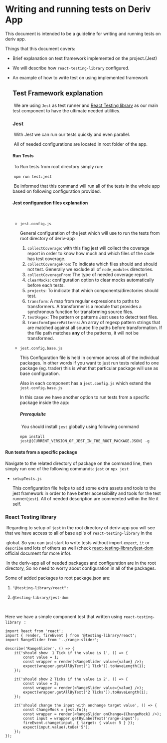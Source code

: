 # Writing and running tests on Deriv App

This document is intended to be a guideline for writing and running tests on deriv app.

Things that this document covers:

* Brief explanation on test framework implemented on the project.(Jest)

* We will describe how `react-testing-library` configured. 

* An example of how to write test on using implemented framework

   

  ## Test Framework explanation 

  ​	We are using `Jest` as test runner and [React Testing library](https://testing-library.com/docs/react-testing-library/intro/) as our main test component to have the ultimate needed utilities.

  

  ### 	Jest 

  ​		With Jest we can run our tests quickly and even parallel.

  ​		All of needed configurations are located in root folder of the app.

  

  #### 	Run Tests

  ​		To Run tests from root directory simply run:

  ​			```npm run test:jest```

  ​		Be informed that this command will run all of the tests in the whole app based on following configuration provided.

   

  #### 	Jest configuration files explanation

  ​	

  * `jest.config.js`

    General configuration of the jest which will use to run the tests from root directory of deriv-app 

    1. `collectCoverage`: with this flag jest will collect the coverage report in order to know how much and which files of the code has test coverage.
    2. `collectCoverageFrom`: To indicate which files should and should not test. Generally we exclude all of `node_modules` directories.
    3. `collectCoverageFrom`: The type of needed coverage report.
    4. `clearMocks`: configuration option to clear mocks automatically before each tests.   
    5. `projects`: To indicate that which components/directories should test.
    6. `transform`: A map from regular expressions to paths to transformers. A transformer is a module that provides a synchronous function for transforming source files.
    7. `testRegex`: The pattern or patterns Jest uses to detect test files.
    8. `transformIgnorePatterns`: An array of regexp pattern strings that are matched against all source file paths before transformation. If the file path matches **any** of the patterns, it will not be transformed.

  

  * `jest.config.base.js`

    This Configuration file is held in common across all of the individual packages. In other words if you want to just run tests related to one package (eg. trader) this is what that particular package will use as base configuration.

    Also in each component has a `jest.config.js` which extend the `jest.config.base.js` 

    In this case we have another option to run tests from a specific package inside the app:	

    ##### 	Prerequisite

    ​    	You should install `jest` globally using following command

    ​			``` npm install jest@[CURRENT_VERSION_OF_JEST_IN_THE_ROOT_PACKAGE.JSON] -g ```


#### Run tests from a specific package
 
   Navigate to the related directory of package on the command line, then simply run one of the following commands:
    `jest` or `npx jest`

  
* `setupTests.js`

    This configuration file helps to add some extra assets and tools to the jest framework in order to have better accessibility and tools for the test runner(`jest`).
    All of needed description are commented within the file it self. 
  
    

### 	React Testing library

​			Regarding to setup of `jest` in the root directory of deriv-app you will see that we have access to all of base api's of `react-testing-library` in the 

​			global. So you can just start to write tests without import `expect`, `it` or `describe` and lots of others as well (check [react-testing-library/jest-dom](https://www.npmjs.com/package/@testing-library/jest-dom) official document for more info).

​			In the deriv-app all of needed packages and configuration are in the root directory, So no need to worry about configuration in all of the packages. 

Some of added packages to root package.json are:

1. ```
   "@testing-library/react":
   ```

2. ```
   @testing-library/jest-dom
   ```

​	

Here we have a simple component test that written using `react-testing-library ` :

```
import React from 'react';
import { render, fireEvent } from '@testing-library/react';
import RangeSlider from '../range-slider';

describe('RangeSlider', () => {
    it('should show  1 Tick if the value is 1', () => {
        const value = 1;
        const wrapper = render(<RangeSlider value={value} />);
        expect(wrapper.getAllByText('1 Tick')).toHaveLength(1);
    });

    it('should show 2 Ticks if the value is 2', () => {
        const value = 2;
        const wrapper = render(<RangeSlider value={value} />);
        expect(wrapper.getAllByText('2 Ticks')).toHaveLength(1);
    });

    it('should change the input with onchange target value', () => {
        const ChangeMock = jest.fn();
        const wrapper = render(<RangeSlider onChange={ChangeMock} />);
        const input = wrapper.getByLabelText('range-input');
        fireEvent.change(input, { target: { value: 5 } });
        expect(input.value).toBe('5');
    });
});
```
